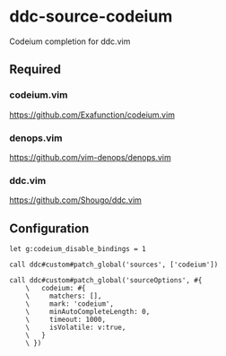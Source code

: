 # ddc-source-codeium

Codeium completion for ddc.vim

## Required

### codeium.vim

https://github.com/Exafunction/codeium.vim

### denops.vim

https://github.com/vim-denops/denops.vim

### ddc.vim

https://github.com/Shougo/ddc.vim

## Configuration

```vim
let g:codeium_disable_bindings = 1

call ddc#custom#patch_global('sources', ['codeium'])

call ddc#custom#patch_global('sourceOptions', #{
	\   codeium: #{
	\     matchers: [],
	\     mark: 'codeium',
	\     minAutoCompleteLength: 0,
	\     timeout: 1000,
	\     isVolatile: v:true,
	\   }
	\ })
```
